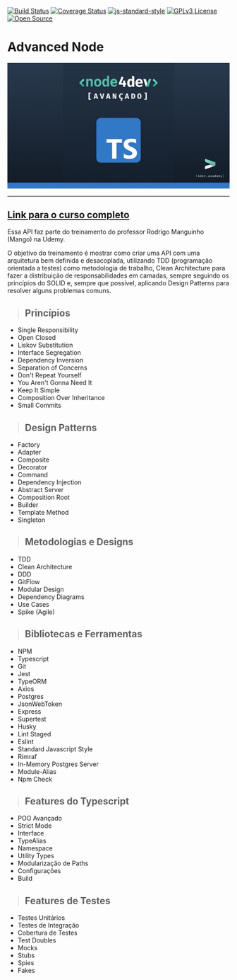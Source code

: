 [![Build Status](https://app.travis-ci.com/alexandrevoliveira/advanced-node.svg?branch=main)](https://app.travis-ci.com/alexandrevoliveira/advanced-node)
[![Coverage Status](https://coveralls.io/repos/github/alexandrevoliveira/advanced-node/badge.svg?branch=main)](https://coveralls.io/github/alexandrevoliveira/advanced-node?branch=main)
[![js-standard-style](https://img.shields.io/badge/code%20style-standard-brightgreen.svg)](http://standardjs.com)
[![GPLv3 License](https://img.shields.io/badge/License-GPL%20v3-yellow.svg)](https://opensource.org/licenses/)
[![Open Source](https://badges.frapsoft.com/os/v1/open-source.svg?v=103)](https://opensource.org/)

# **Advanced Node**

[![alt text](./public/img/logo-course.jpeg "Link para o treinamento")](https://www.udemy.com/course/nodejs-avancado/?referralCode=AF51096F87A7A9A81C5C)

---

## [**Link para o curso completo**](https://www.udemy.com/course/nodejs-avancado/?referralCode=AF51096F87A7A9A81C5C)

Essa API faz parte do treinamento do professor Rodrigo Manguinho (Mango) na Udemy.

O objetivo do treinamento é mostrar como criar uma API com uma arquitetura bem definida e desacoplada, utilizando TDD (programação orientada a testes) como metodologia de trabalho, Clean Architecture para fazer a distribuição de responsabilidades em camadas, sempre seguindo os princípios do SOLID e, sempre que possível, aplicando Design Patterns para resolver alguns problemas comuns.

> ## Princípios

* Single Responsibility
* Open Closed
* Liskov Substitution
* Interface Segregation
* Dependency Inversion
* Separation of Concerns
* Don't Repeat Yourself
* You Aren't Gonna Need It
* Keep It Simple
* Composition Over Inheritance
* Small Commits

> ## Design Patterns

* Factory
* Adapter
* Composite
* Decorator
* Command
* Dependency Injection
* Abstract Server
* Composition Root
* Builder
* Template Method
* Singleton

> ## Metodologias e Designs

* TDD
* Clean Architecture
* DDD
* GitFlow
* Modular Design
* Dependency Diagrams
* Use Cases
* Spike (Agile)

> ## Bibliotecas e Ferramentas

* NPM
* Typescript
* Git
* Jest
* TypeORM
* Axios
* Postgres
* JsonWebToken
* Express
* Supertest
* Husky
* Lint Staged
* Eslint
* Standard Javascript Style
* Rimraf
* In-Memory Postgres Server
* Module-Alias
* Npm Check

> ## Features do Typescript

* POO Avançado
* Strict Mode
* Interface
* TypeAlias
* Namespace
* Utility Types
* Modularização de Paths
* Configurações
* Build

> ## Features de Testes

* Testes Unitários
* Testes de Integração
* Cobertura de Testes
* Test Doubles
* Mocks
* Stubs
* Spies
* Fakes
